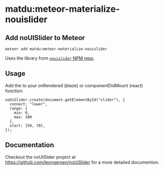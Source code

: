 # matdu:meteor-materialize-nouislider

## Add noUISlider to Meteor

`meteor add matdu:meteor-materialize-nouislider`

Uses the library from <a href="https://www.npmjs.com/package/nouislider" target="_blank">`nouislider` NPM repo</a>.

## Usage

Add the to your onRendered (blaze) or componentDidMount (react) function:

```
noUiSlider.create(document.getElementById("slider"), {
  connect: "lower",
  range: {
    min: 0,
    max: 100
  },
  start: [50, 70],
});
```

## Documentation

Checkout the noUISlider project at <a href="https://github.com/leongersen/noUiSlider" target="_blank">https://github.com/leongersen/noUiSlider</a> for a more detailed documention.
